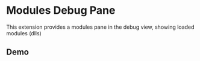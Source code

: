 # Modules Debug Pane

This extension provides a modules pane in the debug view, showing loaded modules (dlls)

## Demo

